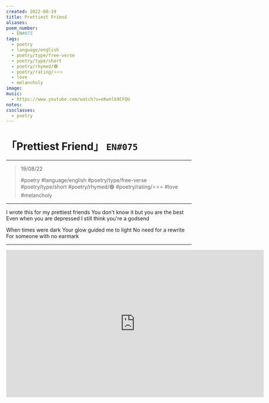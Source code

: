 ```yaml
---
created: 2022-08-19
title: Prettiest Friend
aliases:
poem_number:
  - EN#075
tags:
  - poetry
  - language/english
  - poetry/type/free-verse
  - poetry/type/short
  - poetry/rhymed/🟢
  - poetry/rating/⭐⭐⭐
  - love
  - melancholy
image:
music:
  - https://www.youtube.com/watch?v=eKwnlb9CFQU
notes:
cssclasses:
  - poetry
---
```

# 「Prettiest Friend」 `EN#075`

---

> 19/08/22
> 
> #poetry 
> #language/english 
> #poetry/type/free-verse #poetry/type/short 
> #poetry/rhymed/🟢 
> #poetry/rating/⭐⭐⭐ 
> #love #melancholy 

---

I wrote this for my prettiest friends
You don't know it but you are the best
Even when you are depressed
I still think you're a godsend

When times were dark
Your glow guided me to light
No need for a rewrite
For someone with no earmark

---

<iframe width="700" height="400" src="https://www.youtube-nocookie.com/embed/eKwnlb9CFQU?si=Lc4JUCevEiLX1q7t" title="YouTube video player" frameborder="0" allow="accelerometer; autoplay; clipboard-write; encrypted-media; gyroscope; picture-in-picture; web-share" referrerpolicy="strict-origin-when-cross-origin" allowfullscreen></iframe>